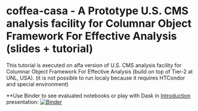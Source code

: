 coffea-casa - A Prototype U.S. CMS analysis facility for Columnar Object Framework For Effective Analysis (slides + tutorial)
=========================================================

This tutorial is executed on alfa version of U.S. CMS analysis facility for Columnar Object Framework For Effective Analysis (build on top of Tier-2 at UNL, USA).
(it is not possible to run localy because it requires HTCondor and special environment)

**Use Binder to see evaluated notebooks or play with Dask in [Introduction](Introduction.ipynb) presentation:
[![Binder](https://mybinder.org/badge_logo.svg)](https://mybinder.org/v2/gh/oshadura/PYHEP2020-coffea-casa.git/master)

